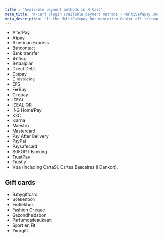 ```yaml
---
title : "Available payment methods in X-Cart"
meta_title: "X-Cart plugin available payment methods - MultiSafepay Documentation Center"
meta_description: "In the MultiSafepay Documentation Center all relevant information regarding our Plugins and API. As well as Support pages for Payment Method, Tools and General Questions. You can also find the contact details of our Support Team and Integration Team."
---
```

+ AfterPay
+ Alipay
+ American Express
+ Bancontact
+ Bank transfer
+ Belfius
+ Betaalplan
+ Direct Debit
+ Dotpay
+ E-Invoicing
+ EPS
+ FerBuy
+ Giropay
+ iDEAL
+ iDEAL QR
+ ING Home'Pay
+ KBC
+ Klarna
+ Maestro
+ Mastercard
+ Pay After Delivery
+ PayPal
+ Paysafecard
+ SOFORT Banking
+ TrustPay
+ Trustly
+ Visa (including CartaSi, Cartes Bancaires & Dankort).

## Gift cards
+ Babygiftcard
+ Boekenbon
+ Erotiekbon
+ Fashion Cheque
+ Gezondheidsbon
+ Parfumcadeaukaart
+ Sport en Fit
+ Yourgift.